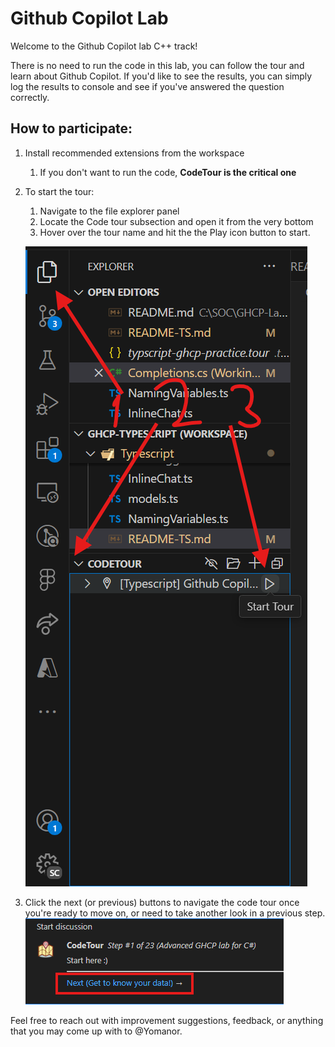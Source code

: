 # Github Copilot Lab

Welcome to the Github Copilot lab C++ track!

There is no need to run the code in this lab, you can follow the tour and learn about Github Copilot. 
If you'd like to see the results, you can simply log the results to console and see if you've answered the question correctly.

## How to participate:
1. Install recommended extensions from the workspace
	1. If you don't want to run the code, **CodeTour is the critical one**
1. To start the tour:
	1. Navigate to the file explorer panel
	1. Locate the Code tour subsection and open it from the very bottom
	1. Hover over the tour name and hit the the Play icon button to start. 


	![Code tour starting place](./assets/image-2.png)

1. Click the next (or previous) buttons to navigate the code tour once you're ready to move on, or need to take another look in a previous step.
![Next Code tour step](./assets/image-3.png)

Feel free to reach out with improvement suggestions, 
feedback, or anything that you may come up with to @Yomanor.

